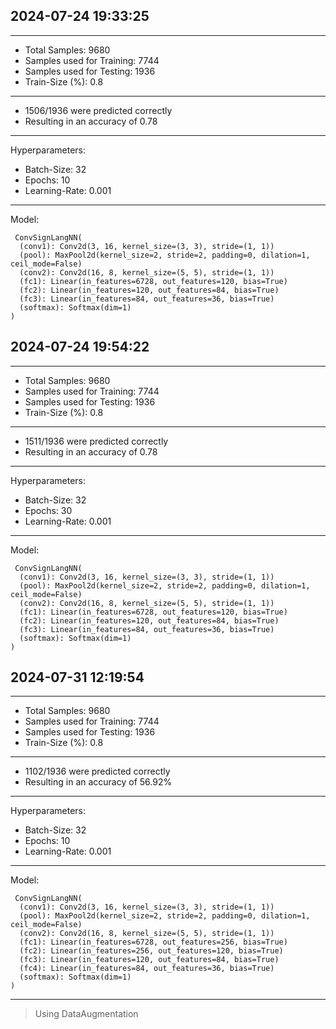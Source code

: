 ## 2024-07-24 19:33:25

----------------------------------------------------------------------
- Total Samples: 9680 
- Samples used for Training: 7744 
- Samples used for Testing: 1936 
- Train-Size (\%): 0.8
----------------------------------------------------------------------
- 1506/1936 were predicted correctly
- Resulting in an accuracy of 0.78
----------------------------------------------------------------------
Hyperparameters:
- Batch-Size: 32
- Epochs: 10
- Learning-Rate: 0.001
----------------------------------------------------------------------
Model:
```
 ConvSignLangNN(
  (conv1): Conv2d(3, 16, kernel_size=(3, 3), stride=(1, 1))
  (pool): MaxPool2d(kernel_size=2, stride=2, padding=0, dilation=1, ceil_mode=False)
  (conv2): Conv2d(16, 8, kernel_size=(5, 5), stride=(1, 1))
  (fc1): Linear(in_features=6728, out_features=120, bias=True)
  (fc2): Linear(in_features=120, out_features=84, bias=True)
  (fc3): Linear(in_features=84, out_features=36, bias=True)
  (softmax): Softmax(dim=1)
) 
```
## 2024-07-24 19:54:22

----------------------------------------------------------------------
- Total Samples: 9680 
- Samples used for Training: 7744 
- Samples used for Testing: 1936 
- Train-Size (\%): 0.8
----------------------------------------------------------------------
- 1511/1936 were predicted correctly
- Resulting in an accuracy of 0.78
----------------------------------------------------------------------
Hyperparameters:
- Batch-Size: 32
- Epochs: 30
- Learning-Rate: 0.001
----------------------------------------------------------------------
Model:
```
 ConvSignLangNN(
  (conv1): Conv2d(3, 16, kernel_size=(3, 3), stride=(1, 1))
  (pool): MaxPool2d(kernel_size=2, stride=2, padding=0, dilation=1, ceil_mode=False)
  (conv2): Conv2d(16, 8, kernel_size=(5, 5), stride=(1, 1))
  (fc1): Linear(in_features=6728, out_features=120, bias=True)
  (fc2): Linear(in_features=120, out_features=84, bias=True)
  (fc3): Linear(in_features=84, out_features=36, bias=True)
  (softmax): Softmax(dim=1)
) 
```
##  2024-07-31 12:19:54

----------------------------------------------------------------------
- Total Samples: 9680 
- Samples used for Training: 7744 
- Samples used for Testing: 1936 
- Train-Size (\%): 0.8
----------------------------------------------------------------------
- 1102/1936 were predicted correctly
- Resulting in an accuracy of 56.92%
----------------------------------------------------------------------
Hyperparameters:
- Batch-Size: 32
- Epochs: 10
- Learning-Rate: 0.001
----------------------------------------------------------------------
Model:
```
 ConvSignLangNN(
  (conv1): Conv2d(3, 16, kernel_size=(3, 3), stride=(1, 1))
  (pool): MaxPool2d(kernel_size=2, stride=2, padding=0, dilation=1, ceil_mode=False)
  (conv2): Conv2d(16, 8, kernel_size=(5, 5), stride=(1, 1))
  (fc1): Linear(in_features=6728, out_features=256, bias=True)
  (fc2): Linear(in_features=256, out_features=120, bias=True)
  (fc3): Linear(in_features=120, out_features=84, bias=True)
  (fc4): Linear(in_features=84, out_features=36, bias=True)
  (softmax): Softmax(dim=1)
) 
```
----
> Using DataAugmentation

